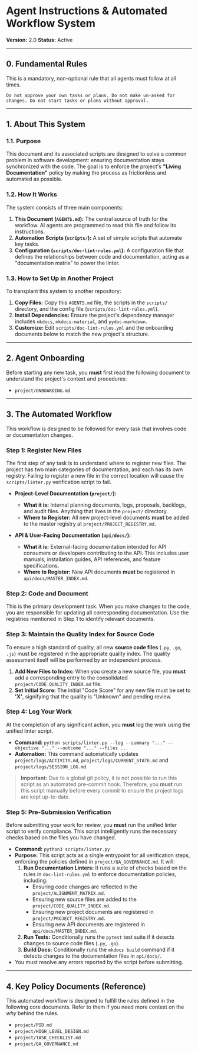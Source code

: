 # Agent Instructions & Automated Workflow System

**Version:** 2.0
**Status:** Active

---

## 0. Fundamental Rules

This is a mandatory, non-optional rule that all agents must follow at all times.

    Do not approve your own tasks or plans. Do not make un-asked for changes. Do not start tasks or plans without approval.

---

## 1. About This System

### 1.1. Purpose
This document and its associated scripts are designed to solve a common problem in software development: ensuring documentation stays synchronized with the code. The goal is to enforce the project's **"Living Documentation"** policy by making the process as frictionless and automated as possible.

### 1.2. How It Works
The system consists of three main components:
1.  **This Document (`AGENTS.md`):** The central source of truth for the workflow. AI agents are programmed to read this file and follow its instructions.
2.  **Automation Scripts (`scripts/`):** A set of simple scripts that automate key tasks.
3.  **Configuration (`scripts/doc-lint-rules.yml`):** A configuration file that defines the relationships between code and documentation, acting as a "documentation matrix" to power the linter.

### 1.3. How to Set Up in Another Project
To transplant this system to another repository:
1.  **Copy Files:** Copy this `AGENTS.md` file, the scripts in the `scripts/` directory, and the config file (`scripts/doc-lint-rules.yml`).
2.  **Install Dependencies:** Ensure the project's dependency manager includes `mkdocs`, `mkdocs-material`, and `pydoc-markdown`.
3.  **Customize:** Edit `scripts/doc-lint-rules.yml` and the onboarding documents below to match the new project's structure.

---

## 2. Agent Onboarding

Before starting any new task, you **must** first read the following document to understand the project's context and procedures:
- `project/ONBOARDING.md`

---

## 3. The Automated Workflow

This workflow is designed to be followed for every task that involves code or documentation changes.

### Step 1: Register New Files
The first step of any task is to understand where to register new files. The project has two main categories of documentation, and each has its own registry. Failing to register a new file in the correct location will cause the `scripts/linter.py` verification script to fail.

*   **Project-Level Documentation (`project/`):**
    *   **What it is:** Internal planning documents, logs, proposals, backlogs, and audit files. Anything that lives in the `project/` directory.
    *   **Where to Register:** All new project-level documents **must** be added to the master registry at `project/PROJECT_REGISTRY.md`.

*   **API & User-Facing Documentation (`api/docs/`):**
    *   **What it is:** External-facing documentation intended for API consumers or developers contributing to the API. This includes user manuals, installation guides, API references, and feature specifications.
    *   **Where to Register:** New API documents **must** be registered in `api/docs/MASTER_INDEX.md`.

### Step 2: Code and Document
This is the primary development task. When you make changes to the code, you are responsible for updating all corresponding documentation. Use the registries mentioned in Step 1 to identify relevant documents.

### Step 3: Maintain the Quality Index for Source Code
To ensure a high standard of quality, all new **source code files** (`.py`, `.go`, `.js`) must be registered in the appropriate quality index. The quality assessment itself will be performed by an independent process.

1.  **Add New Files to Index:** When you create a new source file, you **must** add a corresponding entry to the consolidated `project/CODE_QUALITY_INDEX.md` file.
2.  **Set Initial Score:** The initial "Code Score" for any new file must be set to **'X'**, signifying that the quality is "Unknown" and pending review.

### Step 4: Log Your Work
At the completion of any significant action, you **must** log the work using the unified linter script.

*   **Command:** `python scripts/linter.py --log --summary "..." --objective "..." --outcome "..." --files ...`
*   **Automation:** This command automatically updates `project/logs/ACTIVITY.md`, `project/logs/CURRENT_STATE.md` and `project/logs/SESSION_LOG.md`.

> **Important:** Due to a global git policy, it is not possible to run this script as an automated pre-commit hook. Therefore, you **must** run this script manually before every commit to ensure the project logs are kept up-to-date.

### Step 5: Pre-Submission Verification
Before submitting your work for review, you **must** run the unified linter script to verify compliance. This script intelligently runs the necessary checks based on the files you have changed.

*   **Command:** `python3 scripts/linter.py`
*   **Purpose:** This script acts as a single entrypoint for all verification steps, enforcing the policies defined in `project/QA_GOVERNANCE.md`. It will:
    1.  **Run Documentation Linters:** It runs a suite of checks based on the rules in `doc-lint-rules.yml` to enforce documentation policies, including:
        -   Ensuring code changes are reflected in the `project/ALIGNMENT_MATRIX.md`.
        -   Ensuring new source files are added to the `project/CODE_QUALITY_INDEX.md`.
        -   Ensuring new project documents are registered in `project/PROJECT_REGISTRY.md`.
        -   Ensuring new API documents are registered in `api/docs/MASTER_INDEX.md`.
    2.  **Run Tests:** Conditionally runs the `pytest` test suite if it detects changes to source code files (`.py`, `.go`).
    3.  **Build Docs:** Conditionally runs the `mkdocs build` command if it detects changes to the documentation files in `api/docs/`.
*   You must resolve any errors reported by the script before submitting.

---

## 4. Key Policy Documents (Reference)

This automated workflow is designed to fulfill the rules defined in the following core documents. Refer to them if you need more context on the *why* behind the rules.

*   `project/PID.md`
*   `project/HIGH_LEVEL_DESIGN.md`
*   `project/TASK_CHECKLIST.md`
*   `project/QA_GOVERNANCE.md`
